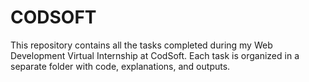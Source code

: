 # CODSOFT
This repository contains all the tasks completed during my Web Development Virtual Internship at CodSoft. Each task is organized in a separate folder with code, explanations, and outputs.

